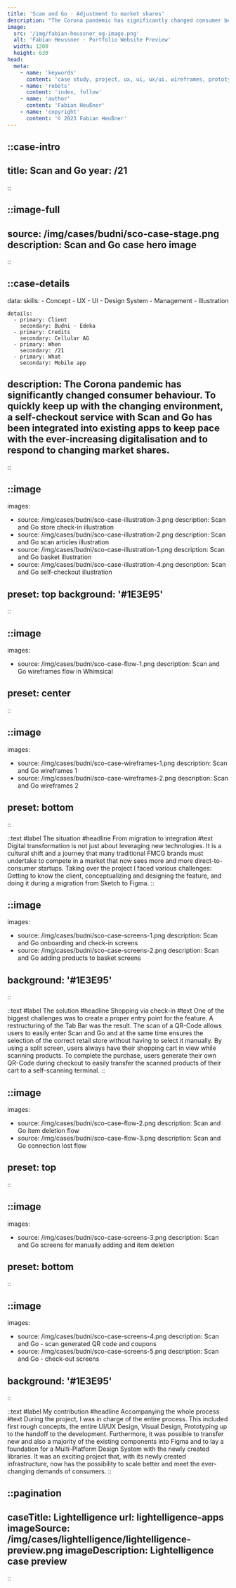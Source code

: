 ```yaml
---
title: 'Scan and Go · Adjustment to market shares'
description: "The Corona pandemic has significantly changed consumer behaviour. To quickly keep up with the changing environment, a self-checkout service with Scan and Go has been integrated into existing apps to keep pace with the ever-increasing digitalisation and to respond to changing market shares."
image:
  src: '/img/fabian-heussner_og-image.png'
  alt: 'Fabian Heussner · Portfolio Website Preview'
  width: 1200
  height: 630
head:
  meta:
    - name: 'keywords'
      content: 'case study, project, ux, ui, ux/ui, wireframes, prototype, figma, budni, portfolio, scan and go, retail, store, scan products, self-checkout, design, ux-writing, design system, components, screens'
    - name: 'robots'
      content: 'index, follow'
    - name: 'author'
      content: 'Fabian Heußner'
    - name: 'copyright'
      content: '© 2023 Fabian Heußner'
---
```



::case-intro
---
title: Scan and Go
year: /21
---
::

::image-full
---
source: /img/cases/budni/sco-case-stage.png
description: Scan and Go case hero image
---
::

::case-details
---
data:
    skills:
      - Concept
      - UX
      - UI
      - Design System
      - Management
      - Illustration

    details:
      - primary: Client
        secondary: Budni · Edeka
      - primary: Credits
        secondary: Cellular AG
      - primary: When
        secondary: /21
      - primary: What
        secondary: Mobile app
        
description: The Corona pandemic has significantly changed consumer behaviour. To quickly keep up with the changing environment, a self-checkout service with Scan and Go has been integrated into existing apps to keep pace with the ever-increasing digitalisation and to respond to changing market shares.
---
::

::image
---
images:
  - source: /img/cases/budni/sco-case-illustration-3.png
    description: Scan and Go store check-in illustration
  - source: /img/cases/budni/sco-case-illustration-2.png
    description: Scan and Go scan articles illustration 
  - source: /img/cases/budni/sco-case-illustration-1.png
    description: Scan and Go basket illustration 
  - source: /img/cases/budni/sco-case-illustration-4.png
    description: Scan and Go self-checkout illustration 

preset: top
background: '#1E3E95'
---
::

::image
---
images:
  - source: /img/cases/budni/sco-case-flow-1.png
    description: Scan and Go wireframes flow in Whimsical

preset: center
---
::

::image
---
images:
  - source: /img/cases/budni/sco-case-wireframes-1.png
    description: Scan and Go wireframes 1
  - source: /img/cases/budni/sco-case-wireframes-2.png
    description: Scan and Go wireframes 2

preset: bottom
---
::


::text
#label
The situation
#headline 
From migration to integration
#text 
Digital transformation is not just about leveraging new technologies. It is a cultural shift and a journey that many traditional FMCG brands must undertake to compete in a market that now sees more and more direct-to-consumer startups. Taking over the project I faced various challenges: Getting to know the client, conceptualizing and designing the feature, and doing it during a migration from Sketch to Figma.
::

::image
---
images:
  - source: /img/cases/budni/sco-case-screens-1.png
    description: Scan and Go onboarding and check-in screens
  - source: /img/cases/budni/sco-case-screens-2.png
    description: Scan and Go adding products to basket screens

background: '#1E3E95'
---
::

::text
#label
The solution
#headline 
Shopping via check-in
#text 
One of the biggest challenges was to create a proper entry point for the feature. A restructuring of the Tab Bar was the result. The scan of a QR-Code allows users to easily enter Scan and Go and at the same time ensures the selection of the correct retail store without having to select it manually. By using a split screen, users always have their shopping cart in view while scanning products. To complete the purchase, users generate their own QR-Code during checkout to easily transfer the scanned products of their cart to a self-scanning terminal.
::

::image
---
images:
  - source: /img/cases/budni/sco-case-flow-2.png
    description: Scan and Go item deletion flow 
  - source: /img/cases/budni/sco-case-flow-3.png
    description: Scan and Go connection lost flow 

preset: top
---
::

::image
---
images:
  - source: /img/cases/budni/sco-case-screens-3.png
    description: Scan and Go screens for manually adding and item deletion

preset: bottom
---
::

::image
---
images:
  - source: /img/cases/budni/sco-case-screens-4.png
    description: Scan and Go - scan generated QR code and coupons
  - source: /img/cases/budni/sco-case-screens-5.png
    description: Scan and Go - check-out screens

background: '#1E3E95'
---
::

::text
#label
My contribution
#headline 
Accompanying the whole process
#text 
During the project, I was in charge of the entire process. This included first rough concepts, the entire UI/UX Design, Visual Design, Prototyping up to the handoff to the development. Furthermore, it was possible to transfer new and also a majority of the existing components into Figma and to lay a foundation for a Multi-Platform Design System with the newly created libraries. It was an exciting project that, with its newly created infrastructure, now has the possibility to scale better and meet the ever-changing demands of consumers.
::

::pagination
---
caseTitle: Lightelligence
url: lightelligence-apps
imageSource: /img/cases/lightelligence/lightelligence-preview.png
imageDescription: Lightelligence case preview
---
::